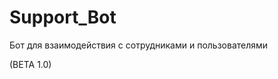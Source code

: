 # Support_Bot
Бот для взаимодействия с сотрудниками и пользователями



























(BETA 1.0)
